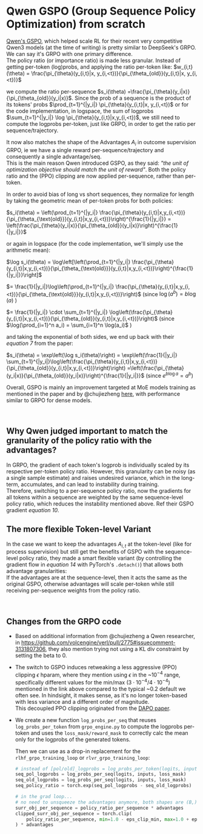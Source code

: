 # Qwen GSPO (Group Sequence Policy Optimization) from scratch

[Qwen's GSPO](https://www.arxiv.org/abs/2507.18071), which helped scale RL for their recent very competitive Qwen3
models (at the time of writing) is pretty similar to DeepSeek's GRPO. We can say it's GRPO with one primary difference.  
The policy ratio (or importance ratio) is made less granular. Instead of getting per-token (log)probs, and applying the
ratio per-token like:
$w_{i,t}(\theta) = \frac{\pi_{\theta}(y_{i,t}|x, y_{i,<t})}{\pi_{\theta_{old}}(y_{i,t}|x, y_{i,<t})}$

we compute the ratio per-sequence $s_i(\theta) =\frac{\pi_{\theta}(y_i|x)}{\pi_{\theta_{old}}(y_i|x)}$. Since the prob
of a sequence is the product of its tokens' probs $\prod_{t=1}^{|y_i|} \pi_{\theta}(y_{i,t}|x, y_{i,<t})$ or
for the code implementation, in logspace, the sum of logprobs $\sum_{t=1}^{|y_i|} \log \pi_{\theta}(y_{i,t}|x,y_{i,<t})$,
we still need to compute the logprobs per-token, just like GRPO, in order to get the ratio per
sequence/trajectory.

It now also matches the shape of the Advantages $A_i$ in outcome supervision GRPO, ie we have a single reward
per-sequence/trajectory and consequently a single advantage/seq.  
This is the main reason Qwen introduced GSPO, as they said: *"the unit of optimization objective should match
the unit of reward"*. Both the policy ratio and the (PPO) clipping are now applied per-sequence, rather than per-token.

In order to avoid bias of long vs short sequences, they normalize for length by taking the geometric mean of per-token
probs for both policies:

$s_i(\theta) = \left(\prod_{t=1}^{|y_i|}
\frac{\pi_{\theta}(y_{i,t}|x,y_{i,<t})}{\pi_{\theta_{\text{old}}}(y_{i,t}|x,y_{i,<t})}\right)^{\frac{1}{|y_i|}} =
\left(\frac{\pi_{\theta}(y_i|x)}{\pi_{\theta_{old}}(y_i|x)}\right)^{\frac{1}{|y_i|}}$

or again in logspace (for the code implementation, we'll simply use the arithmetic mean):

$\log s_i(\theta) = \log\left[\left(\prod_{t=1}^{|y_i|}
\frac{\pi_{\theta}(y_{i,t}|x,y_{i,<t})}{\pi_{\theta_{\text{old}}}(y_{i,t}|x,y_{i,<t})}\right)^{\frac{1}{|y_i|}}\right]$

$= \frac{1}{|y_i|}\log\left(\prod_{t=1}^{|y_i|}
\frac{\pi_{\theta}(y_{i,t}|x,y_{i,<t})}{\pi_{\theta_{\text{old}}}(y_{i,t}|x,y_{i,<t})}\right)$ (since $\log(a^b) = b
\log (a)$ )

$= \frac{1}{|y_i|} \cdot \sum_{t=1}^{|y_i|}
\log\left(\frac{\pi_{\theta}(y_{i,t}|x,y_{i,<t})}{\pi_{\theta_{old}}(y_{i,t}|x,y_{i,<t})}\right)$ (since
$\log(\prod_{i=1}^n a_i) = \sum_{i=1}^n \log(a_i)$ )

and taking the exponential of both sides, we end up back with their *equation 7* from the paper:

$s_i(\theta) = \exp\left(\log s_i(\theta)\right) = \exp\left(\frac{1}{|y_i|}
\sum_{t=1}^{|y_i|}\log\left(\frac{\pi_{\theta}(y_{i,t}|x,y_{i,<t})}{\pi_{\theta_{old}}(y_{i,t}|x,y_{i,<t})}\right)\right)
=\left(\frac{\pi_{\theta}(y_i|x)}{\pi_{\theta_{old}}(y_i|x)}\right)^{\frac{1}{|y_i|}}$ (since $e^{b \log a}= a^b$)

Overall, GSPO is mainly an improvement targeted at MoE models training as mentioned in the paper and by @chujiezheng
[here](https://github.com/volcengine/verl/pull/2775#issuecomment-3134375131), with performance similar to GRPO for
dense models.

&nbsp;

## Why Qwen judged important to match the granularity of the policy ratio with the advantages?

In GRPO, the gradient of each token's logprob is individually scaled by its respective per-token policy ratio. However,
this granularity can be noisy (as a single sample estimate) and raises undesired variance, which in the long-term,
accumulates, and can lead to instability during training.  
Therefore, switching to a per-sequence policy ratio, now the gradients for all tokens within a sequence are weighted by
the same sequence-level policy ratio, which reduces the instability mentioned above. Ref their GSPO gradient *equation
10*.

## The more flexible Token-level Variant

In the case we want to keep the advantages $A_{i,t}$ at the token-level (like for process supervision) but still get
the benefits of GSPO with the sequence-level policy ratio, they made a smart flexible variant (by controlling the
gradient flow in *equation 14* with PyTorch's `.detach()`) that allows both advantage granularities:  
If the advantages are at the sequence-level, then it acts the same as the original GSPO, otherwise advantages will scale
per-token while still receiving per-sequence weights from the policy ratio.

&nbsp;

## Changes from the GRPO code

- Based on additional information from @chujiezheng a Qwen researcher, in
  https://github.com/volcengine/verl/pull/2775#issuecomment-3131807306, they also mention trying not using a KL div
  constraint by setting the beta to 0.

- The switch to GSPO induces retweaking a less aggressive (PPO) clipping $\epsilon$ hparam, where they mention using
$\epsilon$ in the ~$10^{-4}$ range, specifically different values for the min/max ($3 \cdot 10^{-4}$/$4 \cdot 10^{-4}$)
mentioned in the link above compared to the typical ~0.2 default we often see.
In hindsight, it makes sense, as it's no longer token-based with less variance and a different order of magnitude.  
This decoupled PPO clipping originated from the [DAPO paper](https://arxiv.org/abs/2503.14476).

- We create a new function `log_probs_per_seq` that reuses `log_probs_per_token` from `grpo_engine.py` to compute the
  logprobs per-token and uses the `loss_mask/reward_mask` to correctly calc the mean only for the logprobs of the
  generated tokens.

    Then we can use as a drop-in replacement for the `rlhf_grpo_training_loop` or `rlvr_grpo_training_loop`:

    ```python
    # instead of [pol/old]_logprobs = log_probs_per_token(logits, inputs, loss_mask)
    seq_pol_logprobs = log_probs_per_seq(logits, inputs, loss_mask)
    seq_old_logprobs = log_probs_per_seq(logits, inputs, loss_mask)
    seq_policy_ratio = torch.exp(seq_pol_logprobs - seq_old_logprobs)
    
    # in the grad loop...
    # no need to unsqueeze the advantages anymore, both shapes are (B,)
    surr_obj_per_sequence = policy_ratio_per_sequence * advantages
    clipped_surr_obj_per_sequence = torch.clip(
        policy_ratio_per_sequence, min=1.0 - eps_clip_min, max=1.0 + eps_clip_max
    ) * advantages
    ```